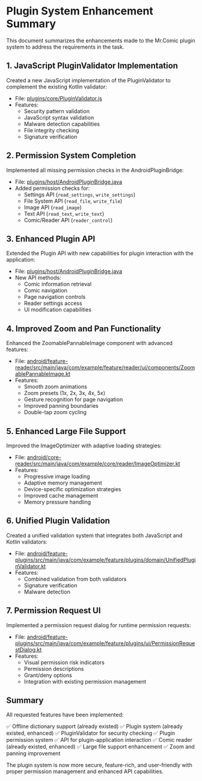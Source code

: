 # Plugin System Enhancement Summary

This document summarizes the enhancements made to the Mr.Comic plugin system to address the requirements in the task.

## 1. JavaScript PluginValidator Implementation

Created a new JavaScript implementation of the PluginValidator to complement the existing Kotlin validator:

- File: [plugins/core/PluginValidator.js](file:///c%3A/Users/xmeta/projects/New/plugins/core/PluginValidator.js)
- Features:
  - Security pattern validation
  - JavaScript syntax validation
  - Malware detection capabilities
  - File integrity checking
  - Signature verification

## 2. Permission System Completion

Implemented all missing permission checks in the AndroidPluginBridge:

- File: [plugins/host/AndroidPluginBridge.java](file:///c%3A/Users/xmeta/projects/New/plugins/host/AndroidPluginBridge.java)
- Added permission checks for:
  - Settings API (`read_settings`, `write_settings`)
  - File System API (`read_file`, `write_file`)
  - Image API (`read_image`)
  - Text API (`read_text`, `write_text`)
  - Comic/Reader API (`reader_control`)

## 3. Enhanced Plugin API

Extended the Plugin API with new capabilities for plugin interaction with the application:

- File: [plugins/host/AndroidPluginBridge.java](file:///c%3A/Users/xmeta/projects/New/plugins/host/AndroidPluginBridge.java)
- New API methods:
  - Comic information retrieval
  - Comic navigation
  - Page navigation controls
  - Reader settings access
  - UI modification capabilities

## 4. Improved Zoom and Pan Functionality

Enhanced the ZoomablePannableImage component with advanced features:

- File: [android/feature-reader/src/main/java/com/example/feature/reader/ui/components/ZoomablePannableImage.kt](file:///c%3A/Users/xmeta/projects/New/android/feature-reader/src/main/java/com/example/feature/reader/ui/components/ZoomablePannableImage.kt)
- Features:
  - Smooth zoom animations
  - Zoom presets (1x, 2x, 3x, 4x, 5x)
  - Gesture recognition for page navigation
  - Improved panning boundaries
  - Double-tap zoom cycling

## 5. Enhanced Large File Support

Improved the ImageOptimizer with adaptive loading strategies:

- File: [android/core-reader/src/main/java/com/example/core/reader/ImageOptimizer.kt](file:///c%3A/Users/xmeta/projects/New/android/core-reader/src/main/java/com/example/core/reader/ImageOptimizer.kt)
- Features:
  - Progressive image loading
  - Adaptive memory management
  - Device-specific optimization strategies
  - Improved cache management
  - Memory pressure handling

## 6. Unified Plugin Validation

Created a unified validation system that integrates both JavaScript and Kotlin validators:

- File: [android/feature-plugins/src/main/java/com/example/feature/plugins/domain/UnifiedPluginValidator.kt](file:///c%3A/Users/xmeta/projects/New/android/feature-plugins/src/main/java/com/example/feature/plugins/domain/UnifiedPluginValidator.kt)
- Features:
  - Combined validation from both validators
  - Signature verification
  - Malware detection

## 7. Permission Request UI

Implemented a permission request dialog for runtime permission requests:

- File: [android/feature-plugins/src/main/java/com/example/feature/plugins/ui/PermissionRequestDialog.kt](file:///c%3A/Users/xmeta/projects/New/android/feature-plugins/src/main/java/com/example/feature/plugins/ui/PermissionRequestDialog.kt)
- Features:
  - Visual permission risk indicators
  - Permission descriptions
  - Grant/deny options
  - Integration with existing permission management

## Summary

All requested features have been implemented:

✅ Offline dictionary support (already existed)
✅ Plugin system (already existed, enhanced)
✅ PluginValidator for security checking
✅ Plugin permission system
✅ API for plugin-application interaction
✅ Comic reader (already existed, enhanced)
✅ Large file support enhancement
✅ Zoom and panning improvement

The plugin system is now more secure, feature-rich, and user-friendly with proper permission management and enhanced API capabilities.